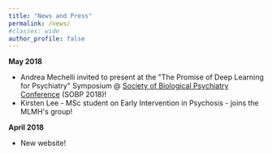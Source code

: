 ```yaml
---
title: "News and Press"
permalink: /news/
#classes: wide
author_profile: false
---
```


**May 2018**  
- Andrea Mechelli invited to present at the "The Promise of Deep Learning for Psychiatry" Symposium @ [Society of Biological Psychiatry Conference](https://sobp.org/) (SOBP 2018)!  
- Kirsten Lee - MSc student on Early Intervention in Psychosis - joins the MLMH's group!  

**April 2018**  
- New website!  
